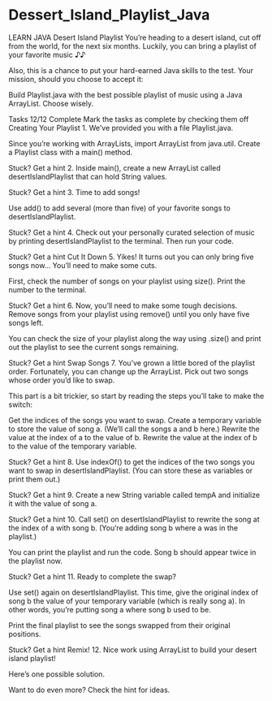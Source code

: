 # Dessert_Island_Playlist_Java
LEARN JAVA
Desert Island Playlist
You’re heading to a desert island, cut off from the world, for the next six months. Luckily, you can bring a playlist of your favorite music ♪♪

Also, this is a chance to put your hard-earned Java skills to the test. Your mission, should you choose to accept it:

Build Playlist.java with the best possible playlist of music using a Java ArrayList. Choose wisely.

Tasks
12/12 Complete
Mark the tasks as complete by checking them off
Creating Your Playlist
1.
We’ve provided you with a file Playlist.java.

Since you’re working with ArrayLists, import ArrayList from java.util.
Create a Playlist class with a main() method.

Stuck? Get a hint
2.
Inside main(), create a new ArrayList called desertIslandPlaylist that can hold String values.


Stuck? Get a hint
3.
Time to add songs!

Use add() to add several (more than five) of your favorite songs to desertIslandPlaylist.


Stuck? Get a hint
4.
Check out your personally curated selection of music by printing desertIslandPlaylist to the terminal. Then run your code.


Stuck? Get a hint
Cut It Down
5.
Yikes! It turns out you can only bring five songs now… You’ll need to make some cuts.

First, check the number of songs on your playlist using size(). Print the number to the terminal.


Stuck? Get a hint
6.
Now, you’ll need to make some tough decisions. Remove songs from your playlist using remove() until you only have five songs left.

You can check the size of your playlist along the way using .size() and print out the playlist to see the current songs remaining.


Stuck? Get a hint
Swap Songs
7.
You’ve grown a little bored of the playlist order. Fortunately, you can change up the ArrayList. Pick out two songs whose order you’d like to swap.

This part is a bit trickier, so start by reading the steps you’ll take to make the switch:

Get the indices of the songs you want to swap.
Create a temporary variable to store the value of song a. (We’ll call the songs a and b here.)
Rewrite the value at the index of a to the value of b.
Rewrite the value at the index of b to the value of the temporary variable.

Stuck? Get a hint
8.
Use indexOf() to get the indices of the two songs you want to swap in desertIslandPlaylist. (You can store these as variables or print them out.)


Stuck? Get a hint
9.
Create a new String variable called tempA and initialize it with the value of song a.


Stuck? Get a hint
10.
Call set() on desertIslandPlaylist to rewrite the song at the index of a with song b. (You’re adding song b where a was in the playlist.)

You can print the playlist and run the code. Song b should appear twice in the playlist now.


Stuck? Get a hint
11.
Ready to complete the swap?

Use set() again on desertIslandPlaylist. This time, give the original index of song b the value of your temporary variable (which is really song a). In other words, you’re putting song a where song b used to be.

Print the final playlist to see the songs swapped from their original positions.


Stuck? Get a hint
Remix!
12.
Nice work using ArrayList to build your desert island playlist!

Here’s one possible solution.

Want to do even more? Check the hint for ideas.
